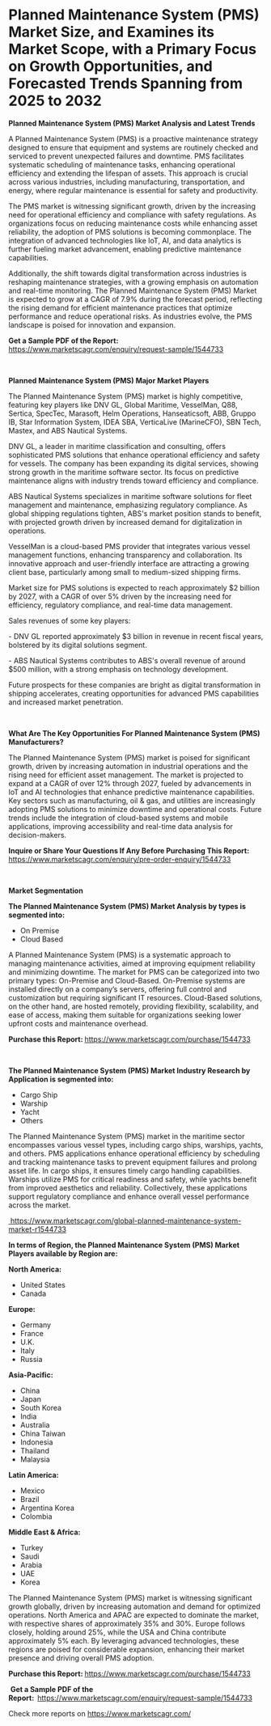<p><h1>Planned Maintenance System (PMS) Market Size, and Examines its Market Scope, with a Primary Focus on Growth Opportunities, and Forecasted Trends Spanning from 2025 to 2032</h1></p><p><strong>Planned Maintenance System (PMS) Market Analysis and Latest Trends</strong></p>
<p><p>A Planned Maintenance System (PMS) is a proactive maintenance strategy designed to ensure that equipment and systems are routinely checked and serviced to prevent unexpected failures and downtime. PMS facilitates systematic scheduling of maintenance tasks, enhancing operational efficiency and extending the lifespan of assets. This approach is crucial across various industries, including manufacturing, transportation, and energy, where regular maintenance is essential for safety and productivity. </p><p>The PMS market is witnessing significant growth, driven by the increasing need for operational efficiency and compliance with safety regulations. As organizations focus on reducing maintenance costs while enhancing asset reliability, the adoption of PMS solutions is becoming commonplace. The integration of advanced technologies like IoT, AI, and data analytics is further fueling market advancement, enabling predictive maintenance capabilities. </p><p>Additionally, the shift towards digital transformation across industries is reshaping maintenance strategies, with a growing emphasis on automation and real-time monitoring. The Planned Maintenance System (PMS) Market is expected to grow at a CAGR of 7.9% during the forecast period, reflecting the rising demand for efficient maintenance practices that optimize performance and reduce operational risks. As industries evolve, the PMS landscape is poised for innovation and expansion.</p></p>
<p><strong>Get a Sample PDF of the Report:&nbsp;</strong> <a href="https://www.marketscagr.com/enquiry/request-sample/1544733?utm_campaign=2809&utm_medium=2&utm_source=Github&utm_content=ia&utm_term=11032025&utm_id=planned-maintenance-system-pms">https://www.marketscagr.com/enquiry/request-sample/1544733</a></p>
<p>&nbsp;</p>
<p><strong>Planned Maintenance System (PMS) Major Market Players</strong></p>
<p><p>The Planned Maintenance System (PMS) market is highly competitive, featuring key players like DNV GL, Global Maritime, VesselMan, Q88, Sertica, SpecTec, Marasoft, Helm Operations, Hanseaticsoft, ABB, Gruppo IB, Star Information System, IDEA SBA, VerticaLive (MarineCFO), SBN Tech, Mastex, and ABS Nautical Systems.</p><p>DNV GL, a leader in maritime classification and consulting, offers sophisticated PMS solutions that enhance operational efficiency and safety for vessels. The company has been expanding its digital services, showing strong growth in the maritime software sector. Its focus on predictive maintenance aligns with industry trends toward efficiency and compliance.</p><p>ABS Nautical Systems specializes in maritime software solutions for fleet management and maintenance, emphasizing regulatory compliance. As global shipping regulations tighten, ABS's market position stands to benefit, with projected growth driven by increased demand for digitalization in operations.</p><p>VesselMan is a cloud-based PMS provider that integrates various vessel management functions, enhancing transparency and collaboration. Its innovative approach and user-friendly interface are attracting a growing client base, particularly among small to medium-sized shipping firms.</p><p>Market size for PMS solutions is expected to reach approximately $2 billion by 2027, with a CAGR of over 5% driven by the increasing need for efficiency, regulatory compliance, and real-time data management.</p><p>Sales revenues of some key players: </p><p>- DNV GL reported approximately $3 billion in revenue in recent fiscal years, bolstered by its digital solutions segment.</p><p>- ABS Nautical Systems contributes to ABS's overall revenue of around $500 million, with a strong emphasis on technology development.</p><p>Future prospects for these companies are bright as digital transformation in shipping accelerates, creating opportunities for advanced PMS capabilities and increased market penetration.</p></p>
<p>&nbsp;</p>
<p><strong>What Are The Key Opportunities For Planned Maintenance System (PMS) Manufacturers?</strong></p>
<p><p>The Planned Maintenance System (PMS) market is poised for significant growth, driven by increasing automation in industrial operations and the rising need for efficient asset management. The market is projected to expand at a CAGR of over 12% through 2027, fueled by advancements in IoT and AI technologies that enhance predictive maintenance capabilities. Key sectors such as manufacturing, oil & gas, and utilities are increasingly adopting PMS solutions to minimize downtime and operational costs. Future trends include the integration of cloud-based systems and mobile applications, improving accessibility and real-time data analysis for decision-makers.</p></p>
<p><strong>Inquire or Share Your Questions If Any Before Purchasing This Report:</strong> <a href="https://www.marketscagr.com/enquiry/pre-order-enquiry/1544733?utm_campaign=2809&utm_medium=2&utm_source=Github&utm_content=ia&utm_term=11032025&utm_id=planned-maintenance-system-pms">https://www.marketscagr.com/enquiry/pre-order-enquiry/1544733</a></p>
<p>&nbsp;</p>
<p><strong>Market Segmentation</strong></p>
<p><strong>The Planned Maintenance System (PMS) Market Analysis by types is segmented into:</strong></p>
<p><ul><li>On Premise</li><li>Cloud Based</li></ul></p>
<p><p>A Planned Maintenance System (PMS) is a systematic approach to managing maintenance activities, aimed at improving equipment reliability and minimizing downtime. The market for PMS can be categorized into two primary types: On-Premise and Cloud-Based. On-Premise systems are installed directly on a company’s servers, offering full control and customization but requiring significant IT resources. Cloud-Based solutions, on the other hand, are hosted remotely, providing flexibility, scalability, and ease of access, making them suitable for organizations seeking lower upfront costs and maintenance overhead.</p></p>
<p><strong>Purchase this Report:&nbsp;</strong><a href="https://www.marketscagr.com/purchase/1544733?utm_campaign=2809&utm_medium=2&utm_source=Github&utm_content=ia&utm_term=11032025&utm_id=planned-maintenance-system-pms">https://www.marketscagr.com/purchase/1544733</a></p>
<p>&nbsp;</p>
<p><strong>The Planned Maintenance System (PMS) Market Industry Research by Application is segmented into:</strong></p>
<p><ul><li>Cargo Ship</li><li>Warship</li><li>Yacht</li><li>Others</li></ul></p>
<p><p>The Planned Maintenance System (PMS) market in the maritime sector encompasses various vessel types, including cargo ships, warships, yachts, and others. PMS applications enhance operational efficiency by scheduling and tracking maintenance tasks to prevent equipment failures and prolong asset life. In cargo ships, it ensures timely cargo handling capabilities. Warships utilize PMS for critical readiness and safety, while yachts benefit from improved aesthetics and reliability. Collectively, these applications support regulatory compliance and enhance overall vessel performance across the market.</p></p>
<p><a href="https://www.marketscagr.com/global-planned-maintenance-system-market-r1544733?utm_campaign=2809&utm_medium=2&utm_source=Github&utm_content=ia&utm_term=11032025&utm_id=planned-maintenance-system-pms">&nbsp;https://www.marketscagr.com/global-planned-maintenance-system-market-r1544733</a></p>
<p><strong>In terms of Region, the Planned Maintenance System (PMS) Market Players available by Region are:</strong></p>
<p>
    <p> <strong> North America: </strong>
        <ul>
            <li>United States</li>
            <li>Canada</li>
        </ul>
        </p> 
    <p> <strong> Europe: </strong>
        <ul>
            <li>Germany</li>
            <li>France</li>
            <li>U.K.</li>
            <li>Italy</li>
            <li>Russia</li>
        </ul>
        </p> 
    <p> <strong> Asia-Pacific: </strong>
        <ul>
            <li>China</li>
            <li>Japan</li>
            <li>South Korea</li>
            <li>India</li>
            <li>Australia</li>
            <li>China Taiwan</li>
            <li>Indonesia</li>
            <li>Thailand</li>
            <li>Malaysia</li>
        </ul>
        </p> 
    <p> <strong> Latin America: </strong>
        <ul>
            <li>Mexico</li>
            <li>Brazil</li>
            <li>Argentina Korea</li>
            <li>Colombia</li>
        </ul>
        </p> 
    <p> <strong> Middle East & Africa: </strong>
        <ul>
            <li>Turkey</li>
            <li>Saudi</li>
            <li>Arabia</li>
            <li>UAE</li>
            <li>Korea</li>
        </ul>
    </p>
    </p>
<p><p>The Planned Maintenance System (PMS) market is witnessing significant growth globally, driven by increasing automation and demand for optimized operations. North America and APAC are expected to dominate the market, with respective shares of approximately 35% and 30%. Europe follows closely, holding around 25%, while the USA and China contribute approximately 5% each. By leveraging advanced technologies, these regions are poised for considerable expansion, enhancing their market presence and driving overall PMS adoption.</p></p>
<p><strong>Purchase this Report: </strong><a href="https://www.marketscagr.com/purchase/1544733?utm_campaign=2809&utm_medium=2&utm_source=Github&utm_content=ia&utm_term=11032025&utm_id=planned-maintenance-system-pms">https://www.marketscagr.com/purchase/1544733</a></p>
<p>&nbsp;<strong>Get a Sample PDF of the Report:&nbsp;&nbsp;</strong><a href="https://www.marketscagr.com/enquiry/request-sample/1544733?utm_campaign=2809&utm_medium=2&utm_source=Github&utm_content=ia&utm_term=11032025&utm_id=planned-maintenance-system-pms">https://www.marketscagr.com/enquiry/request-sample/1544733</a></p>
<p><strong></strong></p>
<p>Check more reports on <a href="https://www.marketscagr.com/?utm_campaign=2809&utm_medium=2&utm_source=Github&utm_content=ia&utm_term=11032025&utm_id=planned-maintenance-system-pms">https://www.marketscagr.com/</a></p>